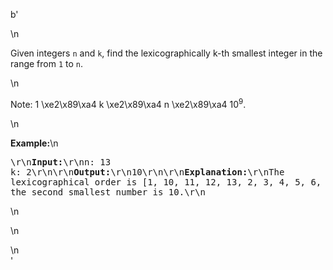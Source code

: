 b'<div class="question-description">\n<p><p>Given integers <code>n</code> and <code>k</code>, find the lexicographically k-th smallest integer in the range from <code>1</code> to <code>n</code>.</p>\n<p>Note: 1 \xe2\x89\xa4 k \xe2\x89\xa4 n \xe2\x89\xa4 10<sup>9</sup>.</p>\n<p><b>Example:</b>\n<pre>\r\n<b>Input:</b>\r\nn: 13   k: 2\r\n\r\n<b>Output:</b>\r\n10\r\n\r\n<b>Explanation:</b>\r\nThe lexicographical order is [1, 10, 11, 12, 13, 2, 3, 4, 5, 6, 7, 8, 9], so the second smallest number is 10.\r\n</pre>\n</p>\n</p>\n</div>'